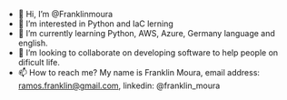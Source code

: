 - 👋 Hi, I’m @Franklinmoura
- 👀 I’m interested in Python and IaC lerning
- 🌱 I’m currently learning Python, AWS, Azure, Germany language and english.
- 💞️ I’m looking to collaborate on developing software to help people on dificult life.
- 📫 How to reach me? My name is Franklin Moura, email address: ramos.franklin@gmail.com, linkedin: @franklin_moura

<!---
Franklinmoura/Franklinmoura is a ✨ special ✨ repository because its `README.md` (this file) appears on your GitHub profile.
You can click the Preview link to take a look at your changes.
--->
